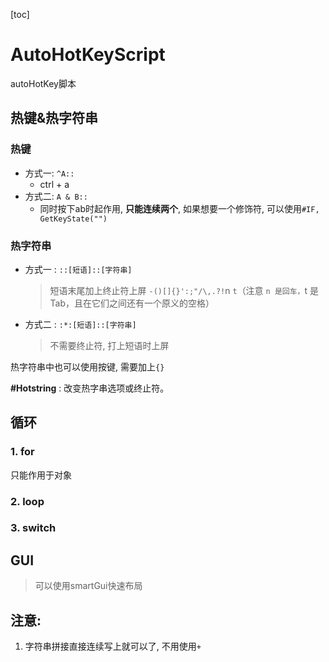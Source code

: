 [toc]

# AutoHotKeyScript

autoHotKey脚本

## 热键&热字符串

### 热键

* 方式一: `^A::` 
  * ctrl + a 
* 方式二: `A & B::`
  * 同时按下ab时起作用, **只能连续两个**, 如果想要一个修饰符, 可以使用`#IF, GetKeyState("")`

### 热字符串

* 方式一 : `::[短语]::[字符串]`
    > 短语末尾加上终止符上屏  `-()[]{}':;"/\,.?!`n `t`（注意 `n 是回车，`t 是 Tab，且在它们之间还有一个原义的空格）
* 方式二 : `:*:[短语]::[字符串]`   
    > 不需要终止符, 打上短语时上屏 

热字符串中也可以使用按键, 需要加上`{}`

**#Hotstring** :  改变热字串选项或终止符。

## 循环

### 1. for

只能作用于对象

### 2. loop

### 3. switch

## GUI

> 可以使用smartGui快速布局

## **注意:**
1. 字符串拼接直接连续写上就可以了, 不用使用`+` 
